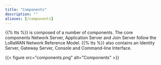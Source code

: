 ```yaml
---
title: "Components"
description: ""
aliases: [/components]
---
```


{{% tts %}} is composed of a number of components. The core components Network Server, Application Server and Join Server follow the LoRaWAN Network Reference Model. {{% tts %}} also contains an Identity Server, Gateway Server, Console and Command-line Interface.

{{< figure src="components.png" alt="Components" >}}
